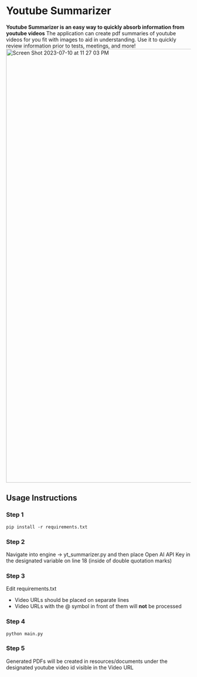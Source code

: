 # Youtube Summarizer
**Youtube Summarizer is an easy way to quickly absorb information from youtube videos**
The application can create pdf summaries of youtube videos for you fit with images to aid in understanding. Use it to quickly review information prior to tests, meetings, and more!
<img width="1182" alt="Screen Shot 2023-07-10 at 11 27 03 PM" src="https://github.com/AgarwalAarush/yt-summarizer/blob/main/assets/Screenshot%202023-07-14%20at%205.02.28%20PM.png">

## Usage Instructions
### Step 1
```pip install -r requirements.txt```
### Step 2
Navigate into engine -> yt_summarizer.py and then place Open AI API Key in the designated variable on line 18 (inside of double quotation marks)
### Step 3
Edit requirements.txt
- Video URLs should be placed on separate lines
- Video URLs with the @ symbol in front of them will **not** be processed
### Step 4
```python main.py```
### Step 5
Generated PDFs will be created in resources/documents under the designated youtube video id visible in the Video URL